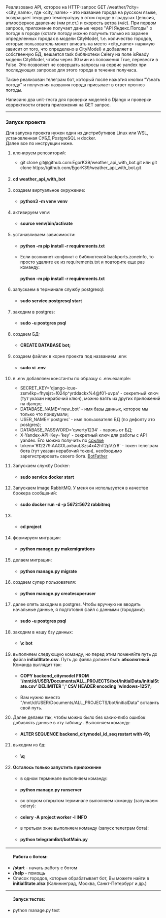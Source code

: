 Реализовано API, которое на HTTP-запрос GET /weather/?city=<city_name>, где 
<city_name> - это название города на русском языке, возвращает текущую 
температуру в этом городе в градусах Цельсия, атмосферное давление (мм рт.ст.) и
скорость ветра (м/с). При первом запросе, приложение получает данные через "API Яндекс.Погоды" 
о погоде в городе (кстати погоду можно получить только из заранее определенных городах
в модели CityModel, т.е. количество городов, которые пользователь может вписать на место <city_name>
нарямую зависит от того, что определено в CityModel) и добавляет в собственную БД, вешается task библиотеки 
Celery на поле isReady модели  CityModel, чтобы через 30 мин из положения True, перевести в False. 
Это позволяет не совершать запросы на сервис yandex при последующих запросах для этого города в течение получаса.


Также реализован телеграм бот, который после нажатия кнопки "Узнать погоду" и получения названия города
присылает в ответ прогноз погоды.

Написано два unit-теста для проверки моделей в Django и проверки корректности ответа приложения на GET запрос.
<hr>
<h3>Запуск проекта</h3>
Для запуска проекта нужен один из дистрибутивов Linux или WSL, установленная СУБД PostgreSQL и docker.<br>
Далее все по инструкции ниже.

<ol>
  <li>
    <p>клонируем репозиторий:</p>
      <ul>
          <li>git clone git@github.com:EgorK39/weather_api_with_bot.git или git clone https://github.com/EgorK39/weather_api_with_bot.git</li>
      </ul>
  </li>
  <li>
    <h4>cd weather_api_with_bot</h4>
  </li>
  <li>
    <p>создаем виртуальное окружение:</p>
    <ul>
      <li><h4>python3 -m venv venv</h4></li>
    </ul>
  </li>
  <li>
    <p>активируем venv:</p>
    <ul>
      <li><h4>source venv/bin/activate</h4></li>
    </ul>
  </li>
  <li>
    <p>устанавливаем зависимости:</p>
    <ul>
      <li><h4>python -m pip install -r requirements.txt</h4></li>
      <li>Если возникнет конфликт с библиотекой backports.zoneinfo, то просто удалите ее из requirements.txt и повторите еще раз 
команду: <h4>python -m pip install -r requirements.txt</h4></li>
    </ul>
  </li>
  <li>
    <p>запускаем в терминале службу postgresql:</p>
    <ul>
      <li><h4>sudo service postgresql start</h4></li>
    </ul>
  </li>
  <li>
    <p>заходим в postgres:</p>
    <ul>
      <li><h4>sudo -u postgres psql</h4></li>
    </ul>
  </li>
  <li>
    <p>создаем БД:</p>
    <ul>
      <li><h4>CREATE DATABASE bot;</h4></li>
    </ul>
  </li>
  <li>
    <p>cоздаем файлик в корне проекта под названием .env:</p>
    <ul>
      <li><h4>sudo vi .env</h4></li>
    </ul>
  </li>
  <li>
    <p>в .env добавляем константы по образцу с .env.example:</p>
    <ul>
      <li>SECRET_KEY='django-icue-zsm4kp=fhysjst=!024p^yrddackx%4@f01-uvpa' - секретный ключ (тут указан нерабочий ключ), можно взять из других приложений на django;</li>
      <li>DATABASE_NAME='new_bot' - имя базы данных, которое мы только что придумали;</li>
      <li>USER_NAME='postgres' - имя пользователя БД (по дефолту это postgres);</li>
      <li>DATABASE_PASSWORD='qwerty1234' - пароль от БД;</li>
      <li>X-Yandex-API-Key='key' - секретный ключ для работы с API yandex. Его можно получить по <a href="https://yandex.ru/dev/weather/doc/dg/concepts/forecast-info.html">ссылке</a></li>
      <li>token='612279:AAGOLax5auLSzs4x42hT2pVZr8' - токен телеграм бота (тут указан нерабочий токен), необходимо зарегистрировать своего бота.
      <a href="https://t.me/BotFather">BotFather</a></li>
    </ul>
  </li>
   <li>
     <p>Запускаем службу Docker:</p>
    <ul>
      <li><h4>sudo service docker start</h4></li>
    </ul>
  </li>
  <li>
    <p>Запускаем image RabbitMQ. У меня он используется в качестве брокера сообщений:</p>
    <ul>
      <li><h4>sudo docker run -d -p 5672:5672 rabbitmq</h4></li>
    </ul>
  </li>
  <li>
    <ul>
      <li><h4>cd project</h4></li>
    </ul>
  </li>
  <li>
    <p>формируем  миграции:</p>
    <ul>
      <li><h4>python manage.py makemigrations</h4></li>
    </ul>
  </li>
  <li>
    <p>делаем миграции:</p>
    <ul>
      <li><h4>python manage.py migrate</h4></li>
    </ul>
  </li>
  <li>
    <p>создаем супер пользователя:</p>
    <ul>
      <li><h4>python manage.py createsuperuser</h4></li>
    </ul>
  </li>
  <li>
    <p>далее опять заходим в postgres. Чтобы вручную не вводить начальные данные, я подготовил файл с данными (городами):</p>
    <ul>
      <li><h4>sudo -u postgres psql</h4></li>
    </ul>
  </li>
  <li>
    <p>заходим в нашу бзу данных:</p>
    <ul>
      <li><h4>\c bot</h4></li>
    </ul>
  </li>
  <li>
    <p>выполняем следующую команду, но перед этим поменяйте путь до файла <b>initialState.csv</b>. Путь до файла должен быть <b>абсолютный</b>.
Команда выглядит так:</p>
    <ul>
      <li><h4>COPY backend_citymodel FROM '/mnt/d/USER/Documents/ALL_PROJECTS/bot/initialData/initialState.csv' DELIMITER ';' CSV HEADER encoding 'windows-1251';</h4></li>
      <li>Вам нужно вместо "/mnt/d/USER/Documents/ALL_PROJECTS/bot/initialData" вставить свой путь.</li>
    </ul>
  </li>
  <li>
    <p>Далее делаем так, чтобы можно было без каких-либо ошибок добавлять данные в эту таблицу . Выполняем команду:</p>
    <ul>
      <li><h4>ALTER SEQUENCE backend_citymodel_id_seq restart with 49;</h4></li>
    </ul>
  </li>
   <li>
     <p>выходим из бд:</p>
    <ul>
      <li><h4>\q</h4></li>
    </ul>
  </li>
  <li>
    <h4>Осталось только запустить приложение</h4>
    <ul>
      <li>в одном терминале выполняем команду:</li>
      <li><h4>python manage.py runserver</h4></li>
    </ul>
    <ul>
      <li>во втором открытом терминале выполняем команду (запускаем celery):</li>
      <li><h4>celery -A project worker -l INFO</h4></li>
    </ul>
    <ul>
      <li>в третьем окне выполняем команду (запуск телеграм бота):</li>
      <li><h4>python telegramBot/botMain.py</h4></li>
    </ul>
  </li>
</ol>
<hr>
<ul>
  <h4>Работа с ботом:</h4>
  <li><b>/start</b> - начать работу с ботом</li>
  <li><b>/help</b> - помощь</li>
  <li>Список городов, которые обрабатывает бот, Вы можете найти в <b>initialState.xlsx</b> (Калининград, Москва, Санкт-Петербург и др.)</li>
</ul>
<hr>
<ul>
  <h4>Запуск тестов:</h4>
  <li>python manage.py test</li>
</ul>
